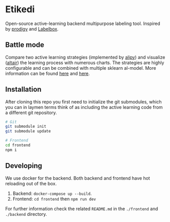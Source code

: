 # Etikedi

Open-source active-learning backend multipurpose labeling tool.
Inspired by [prodigy](https://prodi.gy/demo) and [Labelbox](https://labelbox.com/).

## Battle mode
Compare two active learning strategies (implemented by [alipy](https://github.com/NUAA-AL/ALiPy)) and visualize ([altair](https://github.com/altair-viz/altair)) the
learning process with numerous charts. The strategies are highly configurable and can be combined with multiple sklearn al-model.
More information can be found [here](backend/battle_mode/Readme.md) and [here](https://ecir2022.org/uploads/460.pdf).

## Installation

After cloning this repo you first need to initialize the git submodules, which you can in laymen terms think of as including the active learning code from a different git repository.

```bash
# Git
git submodule init
git submodule update

# Frontend
cd frontend
npm i
```

## Developing

We use docker for the backend.
Both backend and frontend have hot reloading out of the box.

1. Backend: `docker-compose up --build`.
2. Frontend: `cd frontend` then `npm run dev`

For further information check the related `README.md` in the `./frontend` and `./backend` directory.
